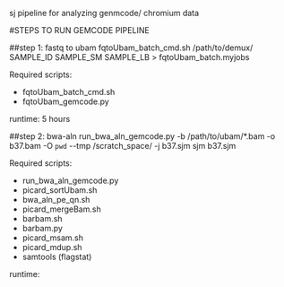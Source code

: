 sj pipeline for analyzing genmcode/ chromium data

#STEPS TO RUN GEMCODE PIPELINE

##step 1: fastq to ubam
fqtoUbam_batch_cmd.sh /path/to/demux/ SAMPLE_ID SAMPLE_SM SAMPLE_LB > fqtoUbam_batch.myjobs

Required scripts:
* fqtoUbam_batch_cmd.sh
* fqtoUbam_gemcode.py

runtime: 
5 hours

##step 2: bwa-aln
run_bwa_aln_gemcode.py -b /path/to/ubam/*.bam -o b37.bam -O `pwd` --tmp /scratch_space/ -j b37.sjm
sjm b37.sjm

Required scripts:
* run_bwa_aln_gemcode.py
* picard_sortUbam.sh
* bwa_aln_pe_qn.sh
* picard_mergeBam.sh
* barbam.sh
* barbam.py
* picard_msam.sh
* picard_mdup.sh
* samtools (flagstat)

runtime:

